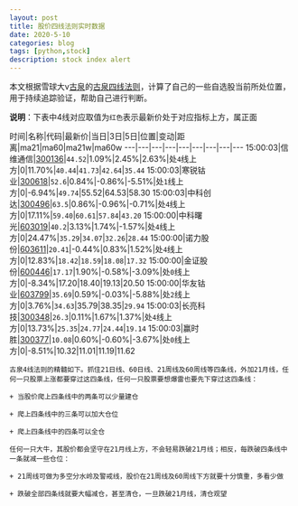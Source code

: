 ```yaml
---
layout: post
title: 股价四线法则实时数据
date: 2020-5-10
categories: blog
tags: [python,stock]
description: stock index alert
---
```



本文根据雪球大v[古泉](https://xueqiu.com/u/7148646888)的[古泉四线法则](https://xueqiu.com/7148646888/130498192)，计算了自己的一些自选股当前所处位置，用于持续追踪验证，帮助自己进行判断。

**说明**：下表中4线对应取值为`红色`表示最新价处于对应指标上方，属正面

时间|名称|代码|最新价|当日|3日|5日|位置|变动|距离|ma21|ma60|ma21w|ma60w
---|---|---|---|---|---|---|---|---
15:00:03|信维通信|[300136](https://xueqiu.com/S/SZ300136)|`44.52`|1.09%|2.45%|2.63%|处`4`线上方|0|11.70%|`40.44`|`41.73`|`42.64`|`35.44`
15:00:03|寒锐钴业|[300618](https://xueqiu.com/S/SZ300618)|`52.6`|0.84%|-0.86%|-5.51%|处`1`线上方|0|-6.94%|`49.74`|55.52|64.53|58.30
15:00:03|中科创达|[300496](https://xueqiu.com/S/SZ300496)|`63.5`|0.86%|-0.96%|-0.71%|处`4`线上方|0|17.11%|`59.40`|`60.61`|`57.84`|`43.20`
15:00:00|中科曙光|[603019](https://xueqiu.com/S/SH603019)|`40.2`|3.13%|1.74%|-1.57%|处`4`线上方|0|24.47%|`35.29`|`34.07`|`32.26`|`28.44`
15:00:00|诺力股份|[603611](https://xueqiu.com/S/SH603611)|`20.41`|-0.44%|0.83%|1.52%|处`4`线上方|0|12.83%|`18.42`|`18.59`|`18.08`|`17.32`
15:00:00|金证股份|[600446](https://xueqiu.com/S/SH600446)|`17.17`|1.90%|-0.58%|-3.09%|处`0`线上方|0|-8.34%|17.20|18.40|19.13|20.50
15:00:00|华友钴业|[603799](https://xueqiu.com/S/SH603799)|`35.69`|0.59%|-0.03%|-5.88%|处`2`线上方|0|3.76%|`34.63`|35.79|38.35|`29.94`
15:00:03|长亮科技|[300348](https://xueqiu.com/S/SZ300348)|`26.3`|0.11%|1.67%|1.37%|处`4`线上方|0|13.73%|`25.35`|`24.77`|`24.44`|`19.14`
15:00:03|赢时胜|[300377](https://xueqiu.com/S/SZ300377)|`10.08`|0.60%|-0.60%|-3.67%|处`0`线上方|0|-8.51%|10.32|11.01|11.19|11.62

```
古泉4线法则的精髓如下。抓住21日线、60日线、21周线及60周线等四条线，外加21月线，任何一只股票上涨都要穿过这四条线，任何一只股票要想爆雷也要先下穿过这四条线：

+ 当股价爬上四条线中的两条可以少量建仓

+ 爬上四条线中的三条可以加大仓位

+ 爬上四条线中的四条可以全仓

任何一只大牛，其股价都会坚守在21月线上方，不会轻易跌破21月线；相反，每跌破四条线中一条就减一些仓位：

+ 21周线可做为多空分水岭及警戒线，股价在21周线及60周线下方就要十分慎重，多看少做

+ 跌破全部四条线就要大幅减仓，甚至清仓，一旦跌破21月线，清仓观望
```